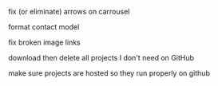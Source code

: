 fix (or eliminate) arrows on carrousel

format contact model

fix broken image links

download then delete all projects I don't need on GitHub

make sure projects are hosted so they run properly on github
